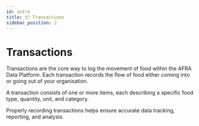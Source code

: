 ```yaml
---
id: intro
title: 📦 Transactions
sidebar_position: 2
---
```


# Transactions

Transactions are the core way to log the movement of food within the AFRA Data Platform. Each transaction records the flow of food either coming into or going out of your organisation.

A transaction consists of one or more items, each describing a specific food type, quantity, unit, and category.

Properly recording transactions helps ensure accurate data tracking, reporting, and analysis.